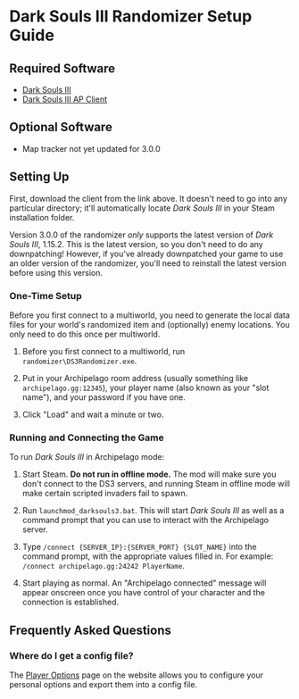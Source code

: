 # Dark Souls III Randomizer Setup Guide

## Required Software

- [Dark Souls III](https://store.steampowered.com/app/374320/DARK_SOULS_III/)
- [Dark Souls III AP Client](https://github.com/nex3/Dark-Souls-III-Archipelago-client/releases)

## Optional Software

- Map tracker not yet updated for 3.0.0

## Setting Up

First, download the client from the link above. It doesn't need to go into any particular directory;
it'll automatically locate _Dark Souls III_ in your Steam installation folder.

Version 3.0.0 of the randomizer _only_ supports the latest version of _Dark Souls III_, 1.15.2. This
is the latest version, so you don't need to do any downpatching! However, if you've already
downpatched your game to use an older version of the randomizer, you'll need to reinstall the latest
version before using this version.

### One-Time Setup

Before you first connect to a multiworld, you need to generate the local data files for your world's
randomized item and (optionally) enemy locations. You only need to do this once per multiworld.

1. Before you first connect to a multiworld, run `randomizer\DS3Randomizer.exe`.

2. Put in your Archipelago room address (usually something like `archipelago.gg:12345`), your player
   name (also known as your "slot name"), and your password if you have one.

3. Click "Load" and wait a minute or two.

### Running and Connecting the Game

To run _Dark Souls III_ in Archipelago mode:

1. Start Steam. **Do not run in offline mode.** The mod will make sure you don't connect to the
   DS3 servers, and running Steam in offline mode will make certain scripted invaders fail to spawn.

2. Run `launchmod_darksouls3.bat`. This will start _Dark Souls III_ as well as a command prompt that
   you can use to interact with the Archipelago server.

3. Type `/connect {SERVER_IP}:{SERVER_PORT} {SLOT_NAME}` into the command prompt, with the
   appropriate values filled in. For example: `/connect archipelago.gg:24242 PlayerName`.

4. Start playing as normal. An "Archipelago connected" message will appear onscreen once you have
   control of your character and the connection is established.

## Frequently Asked Questions

### Where do I get a config file?

The [Player Options](/games/Dark%20Souls%20III/player-options) page on the website allows you to
configure your personal options and export them into a config file.
